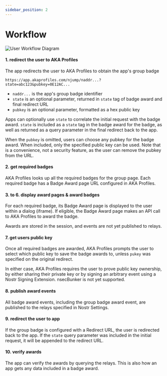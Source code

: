 ```yaml
---
sidebar_position: 2
---
```


# Workflow

![User Workflow Diagram](/img/workflow.svg)

#### 1. redirect the user to AKA Profiles

The app redirects the user to AKA Profiles to obtain the app's group badge

`https://app.akaprofiles.com/njump/naddr...?state=abc123&pubkey=0E12AC...`

- `naddr...` is the app's group badge identifier
- `state` is an optional parameter, returned in `state` tag of badge award and final redirect URL
- `pubkey` is an optional parameter, formatted as a hex public key

Apps can optionally use `state` to correlate the initial request with the badge award. `state` is included as a `state` tag in the badge award for the badge, as well as returned as a query parameter in the final redirect back to the app.

When the `pubkey` is omitted, users can choose any pubkey for the badge award. When included, only the specified public key can be used. Note that is a convenience, not a security feature, as the user can remove the pubkey from the URL.

#### 2. get required badges

AKA Profiles looks up all the required badges for the group page. Each required badge has a Badge Award page URL configured in AKA Profiles.

#### 3. to 6. display award pages & award badges

For each required badge, its Badge Award page is displayed to the user within a dialog (iframe). If eligible, the Badge Award page makes an API call to AKA Profiles to award the badge.

Awards are stored in the session, and events are not yet published to relays.

#### 7. get users public key

Once all required badges are awarded, AKA Profiles prompts the user to select which public key to save the badge awards to, unless `pukey` was specified on the original redirect.

In either case, AKA Profiles requires the user to prove public key ownership, by either sharing their private key or by signing an arbitrary event using a Nostr Signing Extension. nsecBunker is not yet supported.

#### 8. publish award events

All badge award events, including the group badge award event, are published to the relays specified in Nostr Settings.

#### 9. redirect the user to app

If the group badge is configured with a Redirect URL, the user is redirected back to the app.
If the `state` query parameter was included in the initial request, it will be appended to the redirect URL.

#### 10. verify awards

The app can verify the awards by querying the relays. This is also how an app gets any data included in a badge award.
